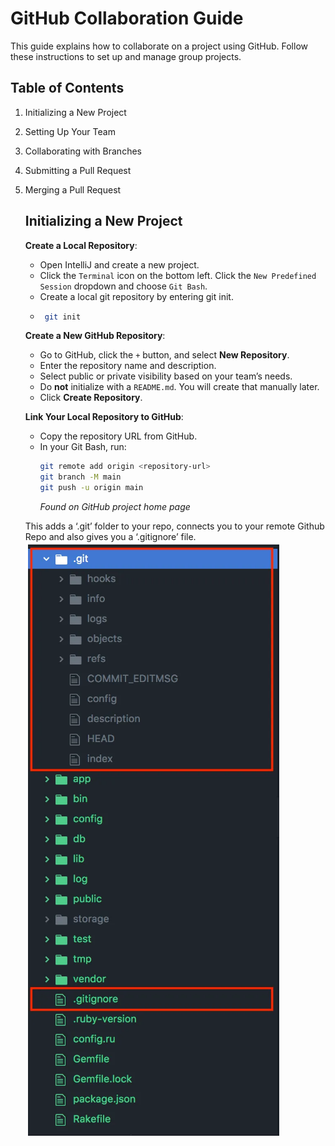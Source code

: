 # GitHub Collaboration Guide

This guide explains how to collaborate on a project using GitHub. Follow these instructions to set up and manage group projects.

## Table of Contents
1. Initializing a New Project
2. Setting Up Your Team
3. Collaborating with Branches
4. Submitting a Pull Request
5. Merging a Pull Request

   ## Initializing a New Project

   **Create a Local Repository**:
   - Open IntelliJ and create a new project.
   - Click the `Terminal` icon on the bottom left. Click the `New Predefined Session` dropdown and choose `Git Bash`.
   - Create a local git repository by entering git init.
   - ``` bash
      git init
      ```
   **Create a New GitHub Repository**:
   - Go to GitHub, click the `+` button, and select **New Repository**.
   - Enter the repository name and description.
   - Select public or private visibility based on your team’s needs.
   - Do **not** initialize with a `README.md`. You will create that manually later.
   - Click **Create Repository**.
  
   **Link Your Local Repository to GitHub**:
   - Copy the repository URL from GitHub.
   - In your Git Bash, run:
     ```bash
     git remote add origin <repository-url>
     git branch -M main
     git push -u origin main
     ```
     *Found on GitHub project home page*

   This adds a ‘.git’ folder to your repo, connects you to your remote Github Repo and also gives you a ‘.gitignore’ file.
   ![git ignore added](screenshots/gitIgnoreImage.png)

     
